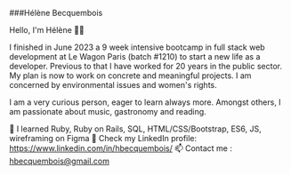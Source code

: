 ###Hélène Becquembois

Hello, I'm Hélène 👋🏼

I finished in June 2023 a 9 week intensive bootcamp in full stack web development at Le Wagon Paris (batch #1210) to start a new life as a developer. Previous to that I have worked for 20 years in the public sector. My plan is now to work on concrete and meaningful projects. I am concerned by environmental issues and women's rights. 

I am a very curious person, eager to learn always more. Amongst others, I am passionate about music, gastronomy and reading.

🌱 I learned Ruby, Ruby on Rails, SQL, HTML/CSS/Bootstrap, ES6, JS, wireframing on Figma
💼 Check my LinkedIn profile: https://www.linkedin.com/in/hbecquembois/
📫 Contact me : hbecquembois@gmail.com


<!--
**HBecquembois/HBecquembois** is a ✨ _special_ ✨ repository because its `README.md` (this file) appears on your GitHub profile.

Here are some ideas to get you started:

- 🔭 I’m currently working on ...
- 🌱 I’m currently learning ...
- 👯 I’m looking to collaborate on ...
- 🤔 I’m looking for help with ...
- 💬 Ask me about ...
- 📫 How to reach me: ...
- 😄 Pronouns: ...
- ⚡ Fun fact: ...
-->
